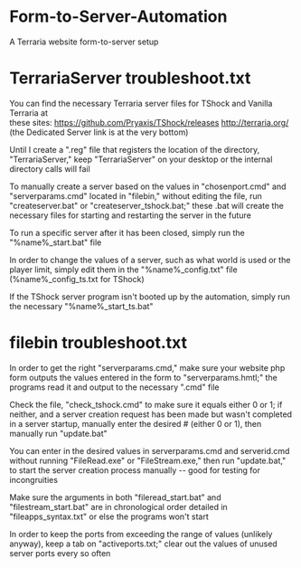 # Form-to-Server-Automation
A Terraria website form-to-server setup

# TerrariaServer troubleshoot.txt
You can find the necessary Terraria server files for TShock and Vanilla Terraria at \
these sites:
https://github.com/Pryaxis/TShock/releases
http://terraria.org/ (the Dedicated Server link is at the very bottom)

Until I create a ".reg" file that registers the location of the directory, 
"TerrariaServer," keep "TerrariaServer" on your desktop or the internal directory 
calls will fail

To manually create a server based on the values in "chosenport.cmd" and 
"serverparams.cmd" located in "filebin," without editing the file, run 
"createserver.bat" or "createserver_tshock.bat;" these .bat will create the necessary
files for starting and restarting the server in the future

To run a specific server after it has been closed, simply run the "%name%_start.bat"
file

In order to change the values of a server, such as what world is used or the player
limit, simply edit them in the "%name%_config.txt" file (%name%_config_ts.txt for
TShock)

If the TShock server program isn't booted up by the automation, simply run the 
necessary "%name%_start_ts.bat"

# filebin troubleshoot.txt
In order to get the right "serverparams.cmd," make sure your website php form outputs
the values entered in the form to "serverparams.hmtl;" the programs read it and output
to the necessary ".cmd" file

Check the file, "check_tshock.cmd" to make sure it equals either 0 or 1; 
if neither, and a server creation request has been made but wasn't completed in a 
server startup, manually enter the desired # (either 0 or 1), then manually run 
"update.bat"

You can enter in the desired values in serverparams.cmd and serverid.cmd without
running "FileRead.exe" or "FileStream.exe," then run "update.bat," to start the server
creation process manually -- good for testing for incongruities

Make sure the arguments in both "fileread_start.bat" and "filestream_start.bat" are in
chronological order detailed in "fileapps_syntax.txt" or else the programs won't start

In order to keep the ports from exceeding the range of values (unlikely anyway),
keep a tab on "activeports.txt;" clear out the values of unused server ports every so
often
